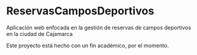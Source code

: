 # ReservasCamposDeportivos

Aplicación web enfocada en la gestión de reservas de campos deportivos en la ciudad de Cajamarca

Este proyecto está hecho con un fin académico, por el momento.
